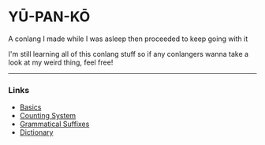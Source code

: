 # YŪ-PAN-KŌ

A conlang I made while I was asleep then proceeded to keep going with it

I'm still learning all of this conlang stuff so if any conlangers wanna take a look at my weird thing, feel free!

---
### Links
- [Basics](./basics.md)
- [Counting System](./counting.md)
- [Grammatical Suffixes](./suffixes.md)
- [Dictionary](./dictionary.md)
